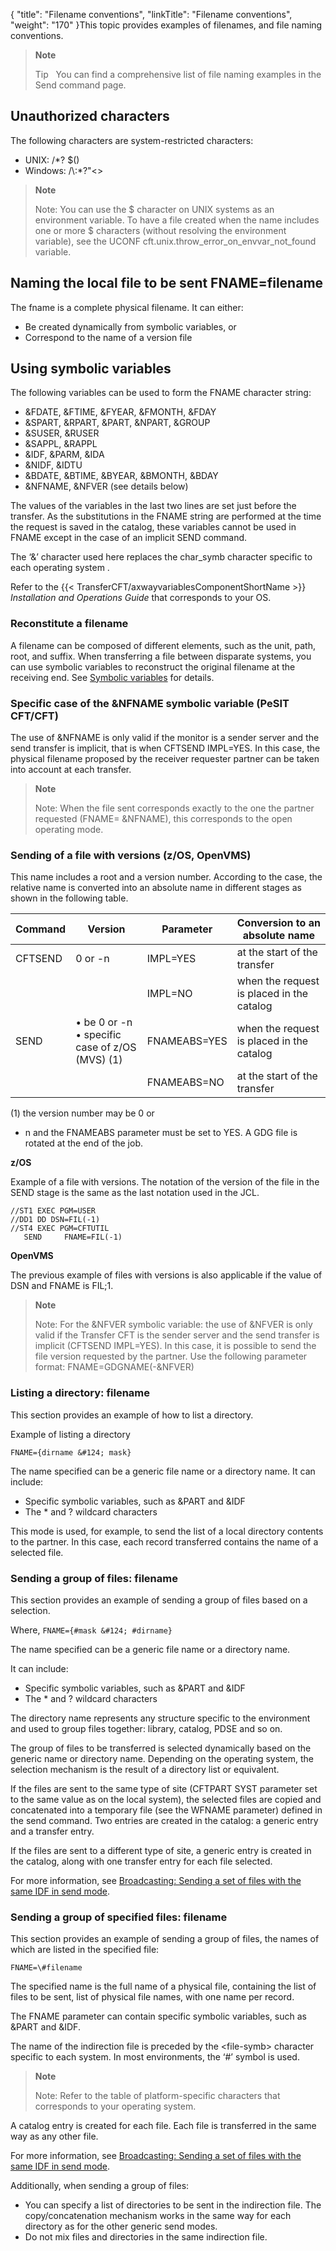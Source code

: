 {
    "title": "Filename  conventions",
    "linkTitle": "Filename conventions",
    "weight": "170"
}This topic
provides examples of filenames, and file naming conventions.

> **Note**
>
> Tip  
> You can find a comprehensive list of file naming examples in the Send command page.

Unauthorized characters
-----------------------

The following characters are system-restricted characters:

- UNIX: /\*? $()
- Windows: /\\:\*?"&lt;&gt;

> **Note**
>
> Note: You can use the $ character on UNIX systems as an environment variable. To have a file created when the name includes one or more $ characters (without resolving the environment variable), see the UCONF cft.unix.throw_error_on_envvar_not_found variable.

Naming the local file to be sent FNAME=filename
-----------------------------------------------

The fname is a complete physical filename. It can either:

- Be created dynamically
    from symbolic variables, or
- Correspond to the
    name of a version file

Using symbolic variables
------------------------

The following variables can be used to form the FNAME character string:

- &FDATE,
    &FTIME, &FYEAR, &FMONTH, &FDAY
- &SPART,
    &RPART, &PART, &NPART, &GROUP
- &SUSER,
    &RUSER
- &SAPPL,
    &RAPPL
- &IDF,
    &PARM, &IDA
- &NIDF,
    &IDTU
- &BDATE,
    &BTIME, &BYEAR, &BMONTH, &BDAY
- &NFNAME,
    &NFVER (see details
    below)

The values of the variables in the last two lines are set just before
the transfer. As the substitutions in the FNAME string are performed at
the time the request is saved in the catalog, these variables cannot be
used in FNAME except in the case of an implicit SEND command.

The ‘&’ character used here replaces the char_symb character specific
to each operating system .

Refer to the {{< TransferCFT/axwayvariablesComponentShortName  >}} *Installation and Operations Guide* that
corresponds to your OS.

### Reconstitute a filename

A filename can be composed of different elements, such as the unit, path, root, and suffix. When transferring a file between disparate systems, you can use symbolic variables to reconstruct the original filename at the receiving end. See [Symbolic variables](../symbolic_variables) for details.

### Specific case of the &NFNAME symbolic variable (PeSIT CFT/CFT)

The use of &NFNAME is only valid if the monitor is a sender server
and the send transfer is implicit, that is when CFTSEND IMPL=YES. In this
case, the physical filename proposed by the receiver requester partner
can be taken into account at each transfer.

> **Note**
>
> Note: When the file sent corresponds exactly to the one the partner
> requested (FNAME= &NFNAME), this corresponds to the open operating
> mode.

### Sending of a file with versions (z/OS, OpenVMS)

This name includes a root and a version number. According to the case,
the relative name is converted into an absolute name in different stages
as shown in the following table.


| Command  | Version  | Parameter  | Conversion to an absolute name  |
| --- | --- | --- | --- |
| CFTSEND  | 0 or -n  | IMPL=YES  | at the start of the transfer  |
|   |   | IMPL=NO  | when the request is placed in the catalog  |
| SEND  |  • be 0 or -n<br/> • specific case of z/OS (MVS) (1) | FNAMEABS=YES  | when the request is placed in the catalog  |
|   |   | FNAMEABS=NO  | at the start of the transfer  |


(1) the version number may be 0 or
- n and the FNAMEABS parameter must be set to YES. A GDG file is rotated
at the end of the job.

****z/OS****

Example of a file with versions. The notation of the version of the file in the SEND stage is
the same as the last notation used in the JCL.

```
//ST1 EXEC PGM=USER
//DD1 DD DSN=FIL(-1)
//ST4 EXEC PGM=CFTUTIL
   SEND     FNAME=FIL(-1)
```

****OpenVMS****

The previous example of files with versions is also applicable if the
value of DSN and FNAME is FIL;1.

> **Note**
>
> Note: For the &NFVER symbolic
> variable: the use of &NFVER is only valid if the Transfer CFT is the sender server
> and the send transfer is implicit (CFTSEND IMPL=YES). In this case, it
> is possible to send the file version requested by the partner. Use the following parameter format: FNAME=GDGNAME(-&NFVER)

<span id="Filename__listing_a_directory"></span>

### Listing a directory: filename

This section
provides an example of how to list a directory.

Example of listing a directory

```
FNAME={dirname &#124; mask}
```

The name specified can be a generic file name or a directory name. It
can include:

- Specific symbolic
    variables, such as &PART and &IDF
- The \* and ? wildcard
    characters

This mode is used, for example, to send the list of a local directory
contents to the partner. In this case, each record transferred contains
the name of a selected file.

<span id="Filename__sending_a_group_of_files"></span>

### Sending a group of files: filename

This section
provides an example of sending a group of files based on a selection.

Where, `FNAME={#mask &#124; #dirname}`

The name specified can be a generic file name or a directory name.

It can include:

- Specific symbolic
    variables, such as &PART and &IDF
- The \* and ? wildcard
    characters

The directory name represents any structure specific to the environment
and used to group files together: library, catalog, PDSE and so on.

The group of files to be transferred is selected dynamically based on
the generic name or directory name. Depending on the operating system,
the selection mechanism is the result of a directory list or equivalent.

If the files are sent to the same type of site (CFTPART SYST parameter
set to the same value as on the local system), the selected files are
copied and concatenated into a temporary file (see the WFNAME parameter)
defined in the send command. Two entries are created in the catalog: a
generic entry and a transfer entry.

If the files are sent to a different type of site, a generic entry is
created in the catalog, along with one transfer entry for each file selected.

For more information, see [Broadcasting: Sending
a set of files with the same IDF in send mode](../../../concepts/transfer_command_overview/broadcast_collect).

<span id="Sending_a_group_of_specified_files__filename"></span>

### Sending a group of specified files: filename

This
section provides an example of sending a group of files, the names of which
are listed in the specified file:

```
FNAME=\#filename
```

The specified name is the full name of a physical file, containing the
list of files to be sent, list of physical file names, with one name per
record.

The FNAME parameter can contain specific symbolic variables, such as
&PART and &IDF.

The name of the indirection file is preceded by the &lt;file-symb&gt;
character specific to each system. In most environments, the ‘\#’ symbol
is used.

> **Note**
>
> Note: Refer to the table of platform-specific characters that corresponds to your operating system.

A catalog entry is created for each file. Each file is transferred in
the same way as any other file.

For more information, see [Broadcasting: Sending
a set of files with the same IDF in send mode](../../../concepts/transfer_command_overview/broadcast_collect).

Additionally, when sending a group of files:

- You can specify
    a list of directories to be sent in the indirection file. The copy/concatenation
    mechanism works in the same way for each directory as for the other generic
    send modes.
- Do not mix files
    and directories in the same indirection file.
